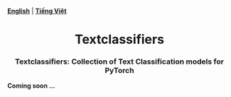 [**English**](./README.md) | [**Tiếng Việt**](./README_vi.md)

<h1 align="center"s>Textclassifiers</h1>
<h3 align="center">
<p>Textclassifiers: Collection of Text Classification models for PyTorch</p>
</h3>

**Coming soon ...**
